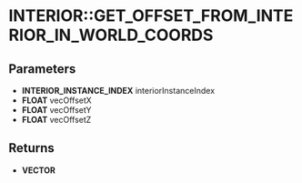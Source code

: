 # INTERIOR::GET_OFFSET_FROM_INTERIOR_IN_WORLD_COORDS

## Parameters
* **INTERIOR_INSTANCE_INDEX** interiorInstanceIndex
* **FLOAT** vecOffsetX
* **FLOAT** vecOffsetY
* **FLOAT** vecOffsetZ

## Returns
* **VECTOR**